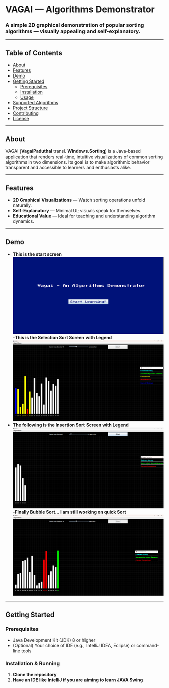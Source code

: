 # VAGAI — Algorithms Demonstrator

### A simple 2D graphical demonstration of popular sorting algorithms — visually appealing and self-explanatory.

---

##  Table of Contents
- [About](#about)
- [Features](#features)
- [Demo](#demo)
- [Getting Started](#getting-started)
    - [Prerequisites](#prerequisites)
    - [Installation](#installation)
    - [Usage](#usage)
- [Supported Algorithms](#supported-algorithms)
- [Project Structure](#project-structure)
- [Contributing](#contributing)
- [License](#license)

---

## About
VAGAI (**VagaiPaduthal** transl. **Windows.Sorting**) is a Java-based application that renders real-time, intuitive visualizations of common sorting algorithms in two dimensions. Its goal is to make algorithmic behavior transparent and accessible to learners and enthusiasts alike.

---

## Features
- **2D Graphical Visualizations** — Watch sorting operations unfold naturally.
- **Self-Explanatory** — Minimal UI; visuals speak for themselves.
- **Educational Value** — Ideal for teaching and understanding algorithm dynamics.

---

## Demo
- **This is the start screen**
<img src="ReadmeImages/DemoWelcomePageNew.png"></img>
-**This is the Selection Sort Screen with Legend**
<img src="ReadmeImages/SelectionSort.png"></img>
- **The following is the Insertion Sort Screen with Legend**
<img src="ReadmeImages/InsertionSort.png"></img>
-**Finally Bubble Sort... I am still working on quick Sort**
<img src="ReadmeImages/BubbleSort.png"></img>
---

## Getting Started

### Prerequisites
- Java Development Kit (JDK) 8 or higher
- (Optional) Your choice of IDE (e.g., IntelliJ IDEA, Eclipse) or command-line tools

### Installation & Running
1. **Clone the repository**  
2. **Have an IDE like IntelliJ if you are aiming to learn JAVA Swing**

